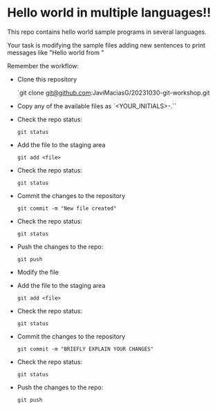 # Hello world in multiple languages!!

This repo contains hello world sample programs in several languages.

Your task is modifying the sample files adding new sentences to print
messages like "Hello world from <your name>"

Remember the workflow:

+ Clone this repository

  `git clone git@github.com:JaviMaciasG/20231030-git-workshop.git
  
+ Copy any of the available files as `<YOUR_INITIALS>-<FILENAME>.<EXTENSION>``

+ Check the repo status:

  `git status`
  
+ Add the file to the staging area

  `git add <file>`
  
+ Check the repo status:

  `git status`
  
+ Commit the changes to the repository

  `git commit -m "New file created"`
  
+ Check the repo status:

  `git status`
  
+ Push the changes to the repo:

  `git push`
  
  
+ Modify the file

+ Add the file to the staging area

  `git add <file>`
  
+ Check the repo status:

  `git status`
  
+ Commit the changes to the repository

  `git commit -m "BRIEFLY EXPLAIN YOUR CHANGES"`
  
+ Check the repo status:

  `git status`
  
+ Push the changes to the repo:

  `git push`



  
